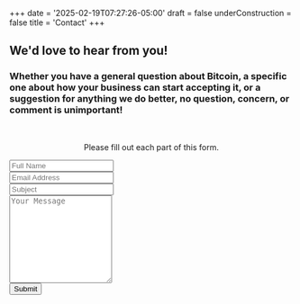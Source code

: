 +++
date = '2025-02-19T07:27:26-05:00'
draft = false
underConstruction = false
title = 'Contact'
+++

<form target="_blank" action="https://formsubmit.co/d102e88eea9604b3922972d184399313" method="POST">

## We'd love to hear from you!

<div class="article">

### Whether you have a general question about Bitcoin, a specific one about how your business can start accepting it, or a suggestion for anything we do better, no question, concern, or comment is unimportant!

</div>

  <br>

  <p style="text-align: center;">Please fill out each part of this form.</p>

  <div class="form-group">
    <div class="form-row">
      <div class="col">
        <input type="text" name="name" class="form-control" placeholder="Full Name" required>
      </div>
      <div class="col">
        <input type="email" name="email" class="form-control" placeholder="Email Address" required>
      </div>
      <div class="col">
        <input type="text" name="subject" class="form-control" placeholder="Subject" required>
      </div>
    </div>
  </div>
  <div class="form-group">
    <textarea placeholder="Your Message" class="textarea form-control" name="message" rows="10" required></textarea>
  </div>
  <button type="submit" class="form-button">Submit</button>
</form>

